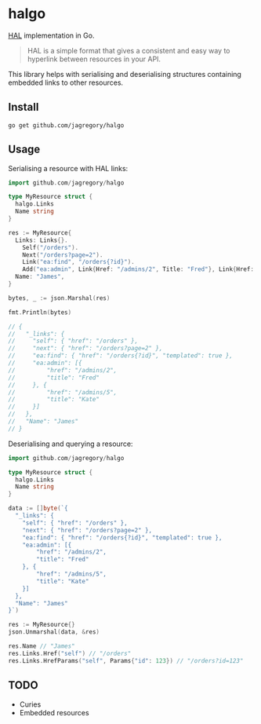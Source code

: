 # halgo

[HAL](http://stateless.co/hal_specification.html) implementation in Go.

> HAL is a simple format that gives a consistent and easy way to hyperlink between resources in your API.

This library helps with serialising and deserialising structures containing embedded links to other resources.

## Install

    go get github.com/jagregory/halgo

## Usage

Serialising a resource with HAL links:

```go
import github.com/jagregory/halgo

type MyResource struct {
  halgo.Links
  Name string
}

res := MyResource{
  Links: Links{}.
    Self("/orders").
    Next("/orders?page=2").
    Link("ea:find", "/orders{?id}").
    Add("ea:admin", Link{Href: "/admins/2", Title: "Fred"}, Link{Href: "/admins/5", Title: "Kate"}),
  Name: "James",
}

bytes, _ := json.Marshal(res)

fmt.Println(bytes)

// {
//   "_links": {
//     "self": { "href": "/orders" },
//     "next": { "href": "/orders?page=2" },
//     "ea:find": { "href": "/orders{?id}", "templated": true },
//     "ea:admin": [{
//         "href": "/admins/2",
//         "title": "Fred"
//     }, {
//         "href": "/admins/5",
//         "title": "Kate"
//     }]
//   },
//   "Name": "James"
// }
```

Deserialising and querying a resource: 

```go
import github.com/jagregory/halgo

type MyResource struct {
  halgo.Links
  Name string
}

data := []byte(`{
  "_links": {
    "self": { "href": "/orders" },
    "next": { "href": "/orders?page=2" },
    "ea:find": { "href": "/orders{?id}", "templated": true },
    "ea:admin": [{
        "href": "/admins/2",
        "title": "Fred"
    }, {
        "href": "/admins/5",
        "title": "Kate"
    }]
  },
  "Name": "James"
}`)

res := MyResource{}
json.Unmarshal(data, &res)

res.Name // "James"
res.Links.Href("self") // "/orders"
res.Links.HrefParams("self", Params{"id": 123}) // "/orders?id=123"
```

## TODO

* Curies
* Embedded resources
